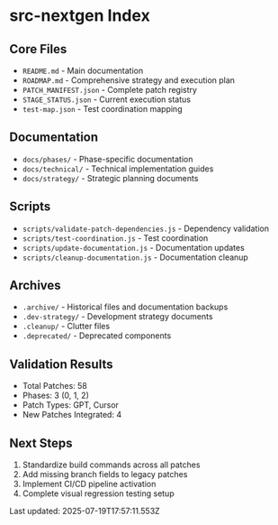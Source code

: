 # src-nextgen Index

## Core Files

- `README.md` - Main documentation
- `ROADMAP.md` - Comprehensive strategy and execution plan
- `PATCH_MANIFEST.json` - Complete patch registry
- `STAGE_STATUS.json` - Current execution status
- `test-map.json` - Test coordination mapping

## Documentation

- `docs/phases/` - Phase-specific documentation
- `docs/technical/` - Technical implementation guides
- `docs/strategy/` - Strategic planning documents

## Scripts

- `scripts/validate-patch-dependencies.js` - Dependency validation
- `scripts/test-coordination.js` - Test coordination
- `scripts/update-documentation.js` - Documentation updates
- `scripts/cleanup-documentation.js` - Documentation cleanup

## Archives

- `.archive/` - Historical files and documentation backups
- `.dev-strategy/` - Development strategy documents
- `.cleanup/` - Clutter files
- `.deprecated/` - Deprecated components

## Validation Results

- Total Patches: 58
- Phases: 3 (0, 1, 2)
- Patch Types: GPT, Cursor
- New Patches Integrated: 4

## Next Steps

1. Standardize build commands across all patches
2. Add missing branch fields to legacy patches
3. Implement CI/CD pipeline activation
4. Complete visual regression testing setup

Last updated: 2025-07-19T17:57:11.553Z
